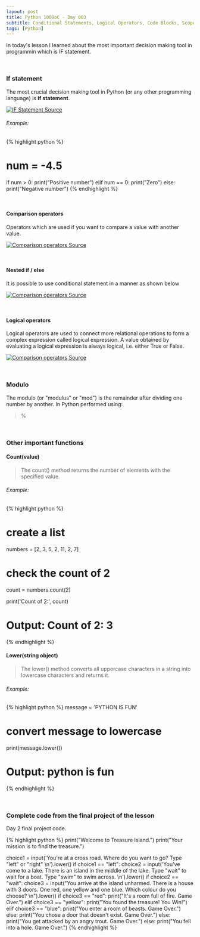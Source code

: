 ```yaml
---
layout: post
title: Python 100DoC - Day 003
subtitle: Conditional Statements, Logical Operators, Code Blocks, Scope
tags: [Python]
---
```


In today's lesson I learned about the most important decision making tool in programmin which is IF statement.



&nbsp;
### If statement

The most crucial decision making tool in Python (or any other programming language) is **if statement**.

<div class="image">
    <a href="/assets/posts/2022-06-12-100DoC-003/1.png">
        <img 
            src="/assets/posts/2022-06-12-100DoC-003/1.png" 
            alt="IF Statement"
        >
        <a href="https://www.toppr.com/guides/python-guide/tutorials/python-flow-control/if-elif-else/python-if-if-else-if-elif-else-and-nested-if-statement/">Source</a>
    </a>
</div>

###### Example:
{% highlight python %}
# num = -4.5

if num > 0:
    print("Positive number")
elif num == 0:
    print("Zero")
else:
    print("Negative number")
{% endhighlight %}


&nbsp;
#### Comparison operators

Operators which are used if you want to compare a value with another value.

<div class="image">
    <a href="/assets/posts/2022-06-12-100DoC-003/2.png">
        <img 
            src="/assets/posts/2022-06-12-100DoC-003/2.png" 
            alt="Comparison operators"
        >
        <a href="https://cdn.educba.com/academy/wp-content/uploads/2019/09/Python-Comparison-Operators-1.png">Source</a>
    </a>
</div>


&nbsp;
#### Nested if / else

It is possible to use conditional statement in a manner as shown below

<div class="image">
    <a href="/assets/posts/2022-06-12-100DoC-003/3.png">
        <img 
            src="/assets/posts/2022-06-12-100DoC-003/3.png" 
            alt="Comparison operators"
        >
        <a href="https://cdn.educba.com/academy/wp-content/uploads/2019/09/Python-Comparison-Operators-1.png">Source</a>
    </a>
</div>


&nbsp;
#### Logical operators

Logical operators are used to connect more relational operations to form a complex expression called logical expression. A value obtained by evaluating a logical expression is always logical, i.e. either True or False.

<div class="image">
    <a href="/assets/posts/2022-06-12-100DoC-003/4.png">
        <img 
            src="/assets/posts/2022-06-12-100DoC-003/4.png" 
            alt="Comparison operators"
        >
        <a href="https://www.devopsschool.com/blog/logical-operators-in-python/">Source</a>
    </a>
</div>



&nbsp;
### Modulo

The modulo (or "modulus" or "mod") is the remainder after dividing one number by another.
In Python performed using:

> %


&nbsp;
### Other important functions

#### Count(value)

> The count() method returns the number of elements with the specified value.

###### Example:
{% highlight python %}
# create a list
numbers = [2, 3, 5, 2, 11, 2, 7]

# check the count of 2
count = numbers.count(2)

print('Count of 2:', count)

# Output: Count of 2: 3
{% endhighlight %}


#### Lower(string object)
> The lower() method converts all uppercase characters in a string into lowercase characters and returns it.

###### Example:
{% highlight python %}
message = 'PYTHON IS FUN'

# convert message to lowercase
print(message.lower())

# Output: python is fun
{% endhighlight %}



&nbsp;
### Complete code from the final project of the lesson

Day 2 final project code.

{% highlight python %}
print("Welcome to Treasure Island.")
print("Your mission is to find the treasure.")

choice1 = input('You\'re at a cross road. Where do you want to go? Type "left" or "right" \n').lower()
if choice1 == "left":
  choice2 = input('You\'ve come to a lake. There is an island in the middle of the lake. Type "wait" to wait for a boat. Type "swim" to swim across. \n').lower()
  if choice2 == "wait":
    choice3 = input("You arrive at the island unharmed. There is a house with 3 doors. One red, one yellow and one blue. Which colour do you choose? \n").lower()
    if choice3 == "red":
      print("It's a room full of fire. Game Over.")
    elif choice3 == "yellow":
      print("You found the treasure! You Win!")
    elif choice3 == "blue":
      print("You enter a room of beasts. Game Over.")
    else:
      print("You chose a door that doesn't exist. Game Over.")
  else:
    print("You get attacked by an angry trout. Game Over.")
else:
  print("You fell into a hole. Game Over.")
{% endhighlight %}